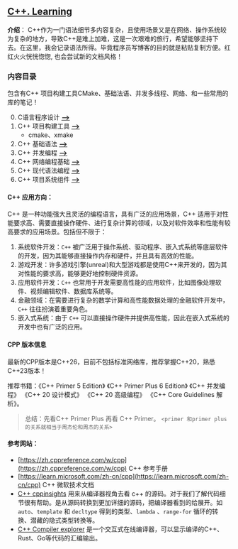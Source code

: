 ## [C++. Learning](#)
**介绍**： C++作为一门语法细节多内容复杂，且使用场景又是在网络、操作系统较为复杂的地方，导致C++是难上加难，这是一次艰难的旅行，希望能够坚持下去。在这里，我会记录语法所得。毕竟程序员写博客的目的就是粘贴复制方便。红红火火恍恍惚惚, 也会尝试新的文档风格！


### 内容目录
包含有C++ 项目构建工具CMake、基础法语、并发多线程、网络、和一些常用的库的笔记！

0. C语言程序设计 [**-->**](./Grammar/clang/) 
1. C++ 项目构建工具 [**-->**](./Make) 
    * cmake、xmake
2. C++ 基础语法 [**-->**](./Grammar)
3. C++ 并发编程 [**-->**](./Concurrency)
4. C++ 网络编程基础 [**-->**](./Network)
5. C++ 现代语法编程 [**-->**](https://github.com/sorise/cxx-template)
6. C++ 项目系统组件 [**-->**](./Components)


#### C++ 应用方向：

C++ 是一种功能强大且灵活的编程语言，具有广泛的应用场景，C++ 适用于对性能要求高、需要直接操作硬件、进行复杂计算的领域，以及对软件效率和性能有较高要求的应用场景。包括但不限于：

1. 系统软件开发：`C++` 被广泛用于操作系统、驱动程序、嵌入式系统等底层软件的开发，因为其能够直接操作内存和硬件，并且具有高效的性能。
2. 游戏开发：许多游戏引擎(unreal)和大型游戏都是使用C++来开发的，因为其对性能的要求高，能够更好地控制硬件资源。
3. 应用软件开发：`C++` 也常用于开发需要高性能的应用软件，比如图像处理软件、视频编辑软件、数据库系统等。
4. 金融领域：在需要进行复杂的数学计算和高性能数据处理的金融软件开发中，`C++` 往往扮演着重要角色。
5. 嵌入式系统：由于 `C++` 可以直接操作硬件并提供高性能，因此在嵌入式系统的开发中也有广泛的应用。


#### CPP 版本信息
最新的CPP版本是C++26，目前不包括标准网络库，推荐掌握C++20，熟悉C++23版本！

推荐书籍：《C++ Primer 5 Edition》 《C++ Primer Plus 6 Edition》 《C++ 并发编程》 《C++ 20 设计模式》 《C++ 20 高级编程》 《C++ Core Guidelines 解析》。

> 总结：先看C++ Primer Plus 再看 C++ Primer。 `<primer 和primer plus 的关系就相当于周杰伦和周杰的关系>`


#### 参考网站：

* [https://zh.cppreference.com/w/cpp](https://zh.cppreference.com/w/cpp)  C++ 参考手册
* [https://learn.microsoft.com/zh-cn/cpp](https://learn.microsoft.com/zh-cn/cpp) C++ 微软技术文档
* [C++ cppinsights](https://cppinsights.io/)  用来从编译器视角去看 c++ 的源码。对于我们了解代码细节很有帮助。是从源码转换到更加详细的源码，把编译器看到的给展开。如 `auto`、`template` 和 `decltype` 得到的类型、`lambda` 、`range-for` 循环的转换、潜藏的隐式类型转换等。
* [C++ Compiler explorer](https://godbolt.org/) 是一个交互式在线编译器，可以显示编译的C++、Rust、Go等代码的汇编输出。
